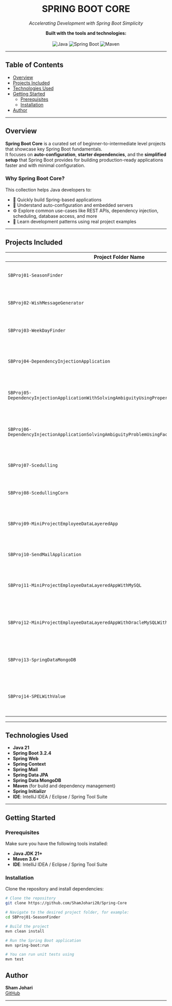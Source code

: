 <h1 align="center">SPRING BOOT CORE</h1>
<p align="center"><i>Accelerating Development with Spring Boot Simplicity</i></p>

<p align="center">
  <b>Built with the tools and technologies:</b><br><br>
  <img src="https://img.shields.io/badge/Java-21-blue.svg" alt="Java">
  <img src="https://img.shields.io/badge/SpringBoot-3.2.4-brightgreen.svg" alt="Spring Boot">
  <img src="https://img.shields.io/badge/Maven-3.8.4-blue.svg" alt="Maven">
</p>

---

## Table of Contents

- [Overview](#overview)
- [Projects Included](#projects-included)
- [Technologies Used](#technologies-used)
- [Getting Started](#getting-started)
  - [Prerequisites](#prerequisites)
  - [Installation](#installation)
- [Author](#author)

---

## Overview

**Spring Boot Core** is a curated set of beginner-to-intermediate level projects that showcase key Spring Boot fundamentals.  
It focuses on **auto-configuration**, **starter dependencies**, and the **simplified setup** that Spring Boot provides for building production-ready applications faster and with minimal configuration.

### Why Spring Boot Core?

This collection helps Java developers to:

- 🚀 Quickly build Spring-based applications  
- 🧩 Understand auto-configuration and embedded servers  
- ⚙️ Explore common use-cases like REST APIs, dependency injection, scheduling, database access, and more  
- 🔧 Learn development patterns using real project examples  

---

## Projects Included

| Project Folder Name                                         | Description                                                      |
|-------------------------------------------------------------|------------------------------------------------------------------|
| `SBProj01-SeasonFinder`                                     | REST API to determine season based on month                      |
| `SBProj02-WishMessageGenerator`                             | Spring Boot app that returns wish messages                       |
| `SBProj03-WeekDayFinder`                                    | Determines the weekday for a given date                          |
| `SBProj04-DependencyInjectionApplication`                   | Demonstrates Spring Boot Dependency Injection basics             |
| `SBProj05-DependencyInjectionApplicationWithSolvingAmbiguityUsingPropertyFileAndXmlFile` | Solving dependency ambiguity using property file & XML           |
| `SBProj06-DependencyInjectionApplicationSolvingAmbiguityProblemUsingFactoryBeanInterfaceSupport` | Ambiguity resolution using `FactoryBean` interface support       |
| `SBProj07-Scedulling`                                       | Introduction to scheduling tasks in Spring Boot                  |
| `SBProj08-ScedullingCorn`                                   | Advanced scheduling with Cron expressions                        |
| `SBProj09-MiniProjectEmployeeDataLayeredApp`                | Employee management mini-project with layered architecture       |
| `SBProj10-SendMailApplication`                              | Sending emails with Spring Boot Mail support                     |
| `SBProj11-MiniProjectEmployeeDataLayeredAppWithMySQL`       | Employee layered app integrated with MySQL database              |
| `SBProj12-MiniProjectEmployeeDataLayeredAppWithOracleMySQLWithFactoryBean` | Employee layered app with Oracle/MySQL using FactoryBean         |
| `SBProj13-SpringDataMongoDB`                                | CRUD operations using Spring Data MongoDB                        |
| `SBProj14-SPELWithValue`                                    | Demonstrating Spring Expression Language (SpEL) with `@Value`    |

---

## Technologies Used

- **Java 21**
- **Spring Boot 3.2.4**
- **Spring Web**
- **Spring Context**
- **Spring Mail**
- **Spring Data JPA**
- **Spring Data MongoDB**
- **Maven** (for build and dependency management)
- **Spring Initializr**
- **IDE**: IntelliJ IDEA / Eclipse / Spring Tool Suite

---

## Getting Started

### Prerequisites

Make sure you have the following tools installed:

- **Java JDK 21+**
- **Maven 3.6+**
- **IDE**: IntelliJ IDEA / Eclipse / Spring Tool Suite

### Installation

Clone the repository and install dependencies:

```sh
# Clone the repository
git clone https://github.com/ShamJohari20/Spring-Core

# Navigate to the desired project folder, for example:
cd SBProj01-SeasonFinder

# Build the project
mvn clean install

# Run the Spring Boot application
mvn spring-boot:run

# You can run unit tests using
mvn test


```
##  Author

**Sham Johari**  
[GitHub](https://github.com/ShamJohari20)

---
